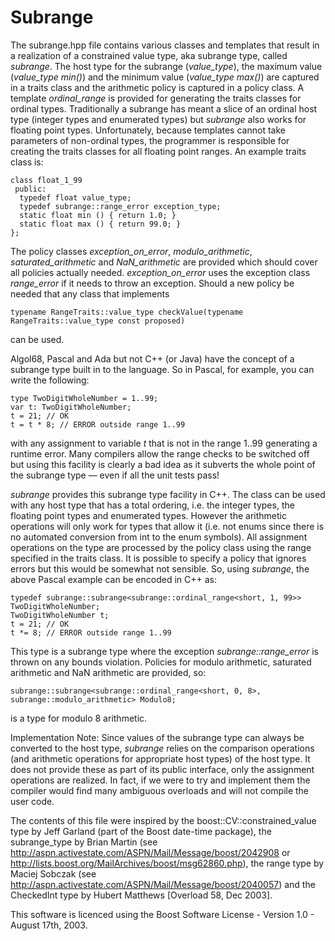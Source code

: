 # Subrange

The subrange.hpp file contains various classes and templates that result in a realization of a constrained
value type, aka subrange type, called *subrange*.  The host type for the subrange (*value_type*), the
maximum value (*value_type min()*) and the minimum value (*value_type max()*) are captured in a traits class
and the arithmetic policy is captured in a policy class.  A template *ordinal_range* is provided for
generating the traits classes for ordinal types.  Traditionally a subrange has meant a slice of an ordinal
host type (integer types and enumerated types) but *subrange* also works for floating point types.
Unfortunately, because templates cannot take parameters of non-ordinal types, the programmer is responsible
for creating the traits classes for all floating point ranges.  An example traits class is:

    class float_1_99
     public:
      typedef float value_type;
      typedef subrange::range_error exception_type;
      static float min () { return 1.0; }
      static float max () { return 99.0; }
    };

The policy classes *exception_on_error*, *modulo_arithmetic*, *saturated_arithmetic* and *NaN_arithmetic*
are provided which should cover all policies actually needed.  *exception_on_error* uses the exception class
*range_error* if it needs to throw an exception.  Should a new policy be needed that any class that
implements

    typename RangeTraits::value_type checkValue(typename RangeTraits::value_type const proposed)

can be used.

Algol68, Pascal and Ada but not C++ (or Java) have the concept of a subrange type built in to the
language. So in Pascal, for example, you can write the following:

    type TwoDigitWholeNumber = 1..99;
    var t: TwoDigitWholeNumber;
    t = 21; // OK
    t = t * 8; // ERROR outside range 1..99

with any assignment to variable *t* that is not in the range 1..99 generating a runtime error.  Many
compilers allow the range checks to be switched off but using this facility is clearly a bad idea as it
subverts the whole point of the subrange type — even if all the unit tests pass!

*subrange* provides this subrange type facility in C++.  The class can be used with any host type that has a
total ordering, i.e. the integer types, the floating point types and enumerated types.  However the
arithmetic operations will only work for types that allow it (i.e. not enums since there is no automated
conversion from int to the enum symbols).  All assignment operations on the type are processed by the policy
class using the range specified in the traits class.  It is possible to specify a policy that ignores errors
but this would be somewhat not sensible.  So, using *subrange*, the above Pascal example can be encoded in
C++ as:

    typedef subrange::subrange<subrange::ordinal_range<short, 1, 99>> TwoDigitWholeNumber;
    TwoDigitWholeNumber t;
    t = 21; // OK
    t *= 8; // ERROR outside range 1..99

This type is a subrange type where the exception *subrange::range_error* is thrown on any bounds violation.
Policies for modulo arithmetic, saturated arithmetic and NaN arithmetic are provided, so:

    subrange::subrange<subrange::ordinal_range<short, 0, 8>, subrange::modulo_arithmetic> Modulo8;

is a type for modulo 8 arithmetic.

Implementation Note: Since values of the subrange type can always be converted to the host type, *subrange*
relies on the comparison operations (and arithmetic operations for appropriate host types) of the host type.
It does not provide these as part of its public interface, only the assignment operations are realized.  In
fact, if we were to try and implement them the compiler would find many ambiguous overloads and will not
compile the user code.

The contents of this file were inspired by the boost::CV::constrained_value type by Jeff Garland (part of
the Boost date-time package), the subrange_type by Brian Martin (see
http://aspn.activestate.com/ASPN/Mail/Message/boost/2042908 or
http://lists.boost.org/MailArchives/boost/msg62860.php), the range type by Maciej Sobczak (see
http://aspn.activestate.com/ASPN/Mail/Message/boost/2040057) and the CheckedInt type by Hubert Matthews
[Overload 58, Dec 2003].

This software is licenced using the Boost Software License - Version 1.0 - August 17th, 2003.
